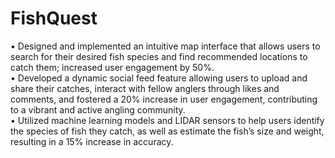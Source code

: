 # FishQuest

• Designed and implemented an intuitive map interface that allows users to search for their desired fish species and find
recommended locations to catch them; increased user engagement by 50%. <br/>
• Developed a dynamic social feed feature allowing users to upload and share their catches, interact with fellow anglers
through likes and comments, and fostered a 20% increase in user engagement, contributing to a vibrant and active
angling community. <br/>
• Utilized machine learning models and LIDAR sensors to help users identify the species of fish they catch, as well as
estimate the fish’s size and weight, resulting in a 15% increase in accuracy. <br/>
